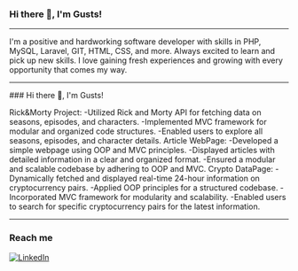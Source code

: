 ### Hi there 👋, I'm Gusts!


<hr>

I'm a positive and hardworking software developer with skills in PHP, MySQL, Laravel, GIT, HTML, CSS, and more. Always excited to learn and pick up new skills. I love gaining fresh experiences and growing with every opportunity that comes my way.

<hr>
### Hi there 👋, I'm Gusts!

Rick&Morty Project:
-Utilized Rick and Morty API for fetching data on seasons, episodes, and characters.
-Implemented MVC framework for modular and organized code structures.
-Enabled users to explore all seasons, episodes, and character details.
Article WebPage:
-Developed a simple webpage using OOP and MVC principles.
-Displayed articles with detailed information in a clear and organized format.
-Ensured a modular and scalable codebase by adhering to OOP and MVC.
Crypto DataPage:
-Dynamically fetched and displayed real-time 24-hour information on cryptocurrency pairs.
-Applied OOP principles for a structured codebase.
-Incorporated MVC framework for modularity and scalability.
-Enabled users to search for specific cryptocurrency pairs for the latest information.

<hr>

### Reach me 
[![LinkedIn](https://img.shields.io/badge/LinkedIn-0077B5?style=for-the-badge&logo=linkedin&logoColor=white)](https://www.linkedin.com/in/gustsmiezis/)

